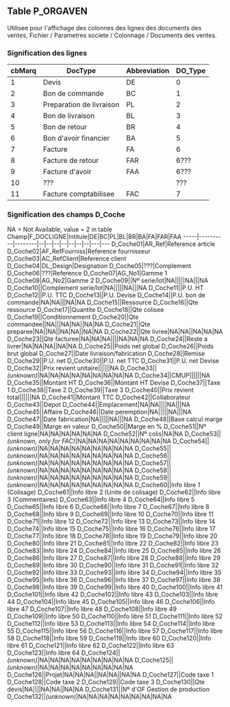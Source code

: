 ## Table P_ORGAVEN
Utilisee pour l'affichage des colonnes des lignes des documents des ventes, Fichier / Parametres societe / Colonnage / Documents des ventes.

### Signification des lignes
cbMarq|DocType|Abbreviation|DO_Type
------|-------|------------|-------
1|Devis|DE|0
2|Bon de commande|BC|1
3|Preparation de livraison|PL|2
4|Bon de livraison|BL|3
5|Bon de retour|BR|4
6|Bon d'avoir financier|BA|5
7|Facture|FA|6
8|Facture de retour|FAR|6???
9|Facture d'avoir|FAA|6???
10|???||???
11|Facture comptabilisee|FAC|7

### Signification des champs D_Coche
NA = Not Available, value = 2 in table
Champ|F_DOCLIGNE|Intitule|DE|BC|PL|BL|BR|BA|FA|FAR|FAA
-----|----------|--------|--|--|--|--|--|--|--|---|---
D_Coche01|AR_Ref|Reference article
D_Coche02|AF_RefFourniss|Reference fournisseur
D_Coche03|AC_RefClient|Reference client
D_Coche04|DL_Design|Designation
D_Coche05|???|Complement
D_Coche06|???|Reference
D_Coche07|AG_No1|Gamme 1
D_Coche08|AG_No2|Gamme 2
D_Coche09||Nº serie/lot|NA|||||NA|||NA
D_Coche10||Complement serie/lot|NA|||||NA|||NA
D_Coche11||P.U. HT
D_Coche12||P.U. TTC
D_Coche13||P.U. Devise
D_Coche14||P.U. bon de commande|NA|NA|||NA|NA
D_Coche15||Ressource
D_Coche16||Qte ressource
D_Coche17||Quantite
D_Coche18||Qte colisee
D_Coche19||Conditionnement
D_Coche20||Qte commandee||NA|||NA|NA||NA|NA
D_Coche21||Qte preparee|NA||NA||NA|NA||NA|NA
D_Coche22||Qte livree|NA|NA||NA|NA|NA
D_Coche23||Qte facturee|NA|NA|NA||||NA|NA|NA
D_Coche24||Reste a livrer|NA|NA|NA||NA|NA
D_Coche25||Poids net global
D_Coche26||Poids brut global
D_Coche27||Date livraison/fabrication
D_Coche28||Remise
D_Coche29||P.U. net
D_Coche30||P.U. net TTC
D_Coche31||P.U. net Devise
D_Coche32||Prix revient unitaire||||||NA
D_Coche33||<i>(unknown)</i>|NA|NA|NA|NA|NA|NA|NA|NA|NA
D_Coche34||CMUP||||||NA
D_Coche35||Montant HT
D_Coche36||Montant HT Devise
D_Coche37||Taxe 1
D_Coche38||Taxe 2
D_Coche39||Taxe 3
D_Coche40||Prix revient total||||||NA
D_Coche41||Montant TTC
D_Coche42||Collaborateur
D_Coche43||Depot
D_Coche44||Emplacement|NA|NA||||NA|||NA
D_Coche45||Affaire
D_Coche46||Date peremption|NA|||||NA|||NA
D_Coche47||Date fabrication|NA|||||NA|||NA
D_Coche48||Base calcul marge
D_Coche49||Marge en valeur
D_Coche50||Marge en %
D_Coche51||Nº client ligne|NA|NA|NA|NA|NA|NA
D_Coche52||Nº colis|NA|NA
D_Coche53||<i>(unknown, only for FAC)</i>|NA|NA|NA|NA|NA|NA|NA|NA|NA
D_Coche54||<i>(unknown)</i>|NA|NA|NA|NA|NA|NA|NA|NA|NA
D_Coche55||<i>(unknown)</i>|NA|NA|NA|NA|NA|NA|NA|NA|NA
D_Coche56||<i>(unknown)</i>|NA|NA|NA|NA|NA|NA|NA|NA|NA
D_Coche57||<i>(unknown)</i>|NA|NA|NA|NA|NA|NA|NA|NA|NA
D_Coche58||<i>(unknown)</i>|NA|NA|NA|NA|NA|NA|NA|NA|NA
D_Coche59||<i>(unknown)</i>|NA|NA|NA|NA|NA|NA|NA|NA|NA
D_Coche60||Info libre 1 (Colisage)
D_Coche61||Info libre 2 (Unite de colisage)
D_Coche62||Info libre 3 (Commentaires)
D_Coche63||Info libre 4
D_Coche64||Info libre 5
D_Coche65||Info libre 6
D_Coche66||Info libre 7
D_Coche67||Info libre 8
D_Coche68||Info libre 9
D_Coche69||Info libre 10
D_Coche70||Info libre 11
D_Coche71||Info libre 12
D_Coche72||Info libre 13
D_Coche73||Info libre 14
D_Coche74||Info libre 15
D_Coche75||Info libre 16
D_Coche76||Info libre 17
D_Coche77||Info libre 18
D_Coche78||Info libre 19
D_Coche79||Info libre 20
D_Coche80||Info libre 21
D_Coche81||Info libre 22
D_Coche82||Info libre 23
D_Coche83||Info libre 24
D_Coche84||Info libre 25
D_Coche85||Info libre 26
D_Coche86||Info libre 27
D_Coche87||Info libre 28
D_Coche88||Info libre 29
D_Coche89||Info libre 30
D_Coche90||Info libre 31
D_Coche91||Info libre 32
D_Coche92||Info libre 33
D_Coche93||Info libre 34
D_Coche94||Info libre 35
D_Coche95||Info libre 36
D_Coche96||Info libre 37
D_Coche97||Info libre 38
D_Coche98||Info libre 39
D_Coche99||Info libre 40
D_Coche100||Info libre 41
D_Coche101||Info libre 42
D_Coche102||Info libre 43
D_Coche103||Info libre 44
D_Coche104||Info libre 45
D_Coche105||Info libre 46
D_Coche106||Info libre 47
D_Coche107||Info libre 48
D_Coche108||Info libre 49
D_Coche109||Info libre 50
D_Coche110||Info libre 51
D_Coche111||Info libre 52
D_Coche112||Info libre 53
D_Coche113||Info libre 54
D_Coche114||Info libre 55
D_Coche115||Info libre 56
D_Coche116||Info libre 57
D_Coche117||Info libre 58
D_Coche118||Info libre 59
D_Coche119||Info libre 60
D_Coche120||Info libre 61
D_Coche121||Info libre 62
D_Coche122||Info libre 63
D_Coche123||Info libre 64
D_Coche124||<i>(unknown)</i>|NA|NA|NA|NA|NA|NA|NA|NA|NA
D_Coche125||<i>(unknown)</i>|NA|NA|NA|NA|NA|NA|NA|NA|NA
D_Coche126||Projet|NA|NA|NA||NA|NA||NA|NA
D_Coche127||Code taxe 1
D_Coche128||Code taxe 2
D_Coche129||Code taxe 3
D_Coche130||Qte devis|NA||||NA|NA||NA|NA
D_Coche131||Nº d'OF Gestion de production
D_Coche132||<i>(unknown)</i>|NA|NA|NA|NA|NA|NA|NA|NA|NA
